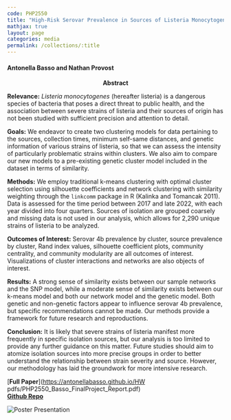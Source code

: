 ```yaml
---
code: PHP2550
title: "High-Risk Serovar Prevalence in Sources of Listeria Monocytogenes: A Clustering Analysis of Food-Borne Illness"
mathjax: true
layout: page
categories: media
permalink: /collections/:title
---
```


#### Antonella Basso and Nathan Provost

<center><b> Abstract </b></center> 

**Relevance:** *Listeria monocytogenes* (hereafter listeria) is a dangerous species of bacteria that poses a direct threat to public health, and the association between severe strains of listeria and their sources of origin has not been studied with sufficient precision and attention to detail.

**Goals:** We endeavor to create two clustering models for data pertaining to the sources, collection times, minimum self-same distances, and genetic information of various strains of listeria, so that we can assess the intensity of particularly problematic strains within clusters. We also aim to compare our new models to a pre-existing genetic cluster model included in the dataset in terms of similarity.

**Methods:** We employ traditional k-means clustering with optimal cluster selection using silhouette coefficients and network clustering with similarity weighting through the `linkcomm` package in R (Kalinka and Tomancak 2011). Data is assessed for the time period between 2017 and late 2022, with each year divided into four quarters. Sources of isolation are grouped coarsely and missing data is not used in our analysis, which allows for 2,290 unique strains of listeria to be analyzed.

**Outcomes of Interest:** Serovar 4b prevalence by cluster, source prevalence by cluster, Rand index values, silhouette coefficient plots, community centrality, and community modularity are all outcomes of interest. Visualizations of cluster interactions and networks are also objects of interest.

**Results:** A strong sense of similarity exists between our sample networks and the SNP model, while a moderate sense of similarity exists between our k-means model and both our network model and the genetic model. Both genetic and non-genetic factors appear to influence serovar 4b prevalence, but specific recommendations cannot be made. Our methods provide a framework for future research and reproductions.

**Conclusion:** It is likely that severe strains of listeria manifest more frequently in specific isolation sources, but our analysis is too limited to provide any further guidance on this matter. Future studies should aim to atomize isolation sources into more precise groups in order to better understand the relationship between strain severity and source. However, our methodology has laid the groundwork for more intensive research.


[**Full Paper**](https://antonellabasso.github.io/HW pdfs/PHP2550_Basso_FinalProject_Report.pdf) <br>
[**Github Repo**](https://github.com/NTProvost/PHP-2550-Project)

![Poster Presentation](https://antonellabasso.github.io/IMAGES/PHP2550_FinalProject_Poster.png) 
